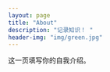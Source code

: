 ```yaml
---
layout: page
title: "About"
description: "记录知识！ " 
header-img: "img/green.jpg"
---
```


这一页填写你的自我介绍。





